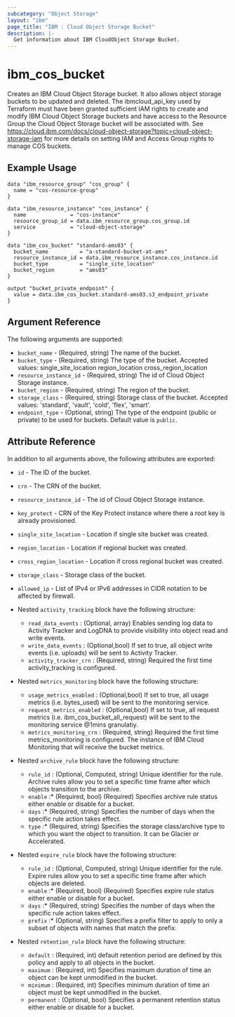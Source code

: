 ```yaml
---
subcategory: "Object Storage"
layout: "ibm"
page_title: "IBM : Cloud Object Storage Bucket"
description: |-
  Get information about IBM CloudObject Storage Bucket.
---
```


# ibm\_cos_bucket

Creates an IBM Cloud Object Storage bucket. It also allows object storage buckets to be updated and deleted. The ibmcloud_api_key used by Terraform must have been granted sufficient IAM rights to create and modify IBM Cloud Object Storage buckets and have access to the Resource Group the Cloud Object Storage bucket will be associated with. See https://cloud.ibm.com/docs/cloud-object-storage?topic=cloud-object-storage-iam for more details on setting IAM and Access Group rights to manage COS buckets.

## Example Usage

```hcl
data "ibm_resource_group" "cos_group" {
  name = "cos-resource-group"
}

data "ibm_resource_instance" "cos_instance" {
  name              = "cos-instance"
  resource_group_id = data.ibm_resource_group.cos_group.id
  service           = "cloud-object-storage"
}

data "ibm_cos_bucket" "standard-ams03" {
  bucket_name          = "a-standard-bucket-at-ams"
  resource_instance_id = data.ibm_resource_instance.cos_instance.id
  bucket_type          = "single_site_location"
  bucket_region        = "ams03"
}

output "bucket_private_endpoint" {
  value = data.ibm_cos_bucket.standard-ams03.s3_endpoint_private
}
```

## Argument Reference

The following arguments are supported:

* `bucket_name` - (Required, string) The name of the bucket.
* `bucket_type` - (Required, string) The type of the bucket. Accepted values: single_site_location region_location cross_region_location
* `resource_instance_id` - (Required, string) The id of Cloud Object Storage instance.
* `bucket_region` - (Required, string) The region of the bucket.
* `storage_class` - (Required, string) Storage class of the bucket. Accepted values: 'standard', 'vault', 'cold', 'flex', 'smart'.
* `endpoint_type` - (Optional, string) The type of the endpoint (public or private) to be used for buckets. Default value is `public`.


## Attribute Reference

In addition to all arguments above, the following attributes are exported:

* `id` - The ID of the bucket.
* `crn` - The CRN of the bucket.
* `resource_instance_id` - The id of Cloud Object Storage instance.
* `key_protect` - CRN of the Key Protect instance where there a root key is already provisioned.
* `single_site_location` - Location if single site bucket was created.
* `region_location` - Location if regional bucket was created.
* `cross_region_location` - Location if cross regional bucket was created.
* `storage_class` - Storage class of the bucket.
* `allowed_ip` - List of IPv4 or IPv6 addresses in CIDR notation to be affected by firewall.
* Nested `activity_tracking` block have the following structure:
	*	`read_data_events` : (Optional, array) Enables sending log data to Activity Tracker and LogDNA to provide visibility into object read and write events.
	*	`write_data_events` : (Optional,bool) If set to true, all object write events (i.e. uploads) will be sent to Activity Tracker.
	*	`activity_tracker_crn` : (Required, string) Required the first time activity_tracking is configured.
* Nested `metrics_monitoring` block have the following structure:
	*	`usage_metrics_enabled` : (Optional,bool) If set to true, all usage metrics (i.e. bytes_used) will be sent to the monitoring service.
	*	`request_metrics_enabled` : (Optional,bool) If set to true, all request metrics (i.e. ibm_cos_bucket_all_request) will be sent to the monitoring service @1mins granulatiy.
	*	`metrics_monitoring_crn` : (Required, string) Required the first time metrics_monitoring is configured. The instance of IBM Cloud Monitoring that will receive the bucket metrics.
* Nested `archive_rule` block have the following structure:
	*	`rule_id` : (Optional, Computed, string) Unique identifier for the rule. Archive rules allow you to set a specific time frame after which objects transition to the archive.
	*	`enable` :* (Required, bool) (Required) Specifies archive rule status either enable or disable for a bucket.
	*	`days` :* (Required, string)  Specifies the number of days when the specific rule action takes effect.
	*	`type` :* (Required, string) Specifies the storage class/archive type to which you want the object to transition. It can be Glacier or Accelerated.
* Nested `expire_rule` block have the following structure:
	*	`rule_id` : (Optional, Computed, string) Unique identifier for the rule. Expire rules allow you to set a specific time frame after which objects are deleted.
	*	`enable` :* (Required, bool) (Required) Specifies expire rule status either enable or disable for a bucket.
	*	`days`   :* (Required, string)  Specifies the number of days when the specific rule action takes effect.
	*	`prefix` :* (Optional, string) Specifies a prefix filter to apply to only a subset of objects with names that match the prefix.

* Nested `retention_rule` block have the following structure:
	*	`default` : (Required, int) default retention period are defined by this policy and apply to all objects in the bucket.
	*	`maximum` : (Required, int) Specifies maximum duration of time an object can be kept unmodified in the bucket.
	*	`minimum` : (Required, int) Specifies minimum duration of time an object must be kept unmodified in the bucket.
	*	`permanent` : (Optional, bool) Specifies a permanent retention status either enable or disable for a bucket.
